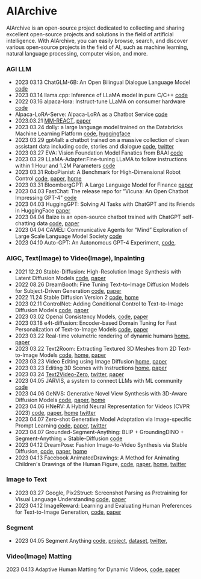 # AIArchive
AIArchive is an open-source project dedicated to collecting and sharing excellent open-source projects and solutions in the field of artificial intelligence. With AIArchive, you can easily browse, search, and discover various open-source projects in the field of AI, such as machine learning, natural language processing, computer vision, and more.

### AGI LLM

- 2023 03.13 ChatGLM-6B: An Open Bilingual Dialogue Language Model [code](https://github.com/THUDM/ChatGLM-6B)
- 2023 03.14 llama.cpp: Inference of LLaMA model in pure C/C++ [code](https://github.com/ggerganov/llama.cpp)
- 2022 03.16 alpaca-lora: Instruct-tune LLaMA on consumer hardware [code](https://github.com/tloen/alpaca-lora)
- Alpaca-LoRA-Serve: Alpaca-LoRA as a Chatbot Service [code](https://github.com/deep-diver/Alpaca-LoRA-Serve)
- 2023.03.21 [MM-REACT](https://github.com/microsoft/MM-REACT), [paper](https://arxiv.org/abs/2303.11381)
- 2023 03.24 dolly: a large language model trained on the Databricks Machine Learning Platform [code](https://github.com/databrickslabs/dolly), [huggingface](https://huggingface.co/databricks/dolly-v2-12b)
- 2023 03.29 gpt4all: a chatbot trained on a massive collection of clean assistant data including code, stories and dialogue [code](https://github.com/nomic-ai/gpt4all), [twitter](https://twitter.com/omarsar0/status/1640858425381855232)
- 2023 03.27 EVA: Vision Foundation Model Fanatics from BAAI [code](https://github.com/baaivision/EVA)
- 2023 03.29 LLaMA-Adapter:Fine-tuning LLaMA to follow instructions within 1 Hour and 1.2M Parameters [code](https://github.com/ZrrSkywalker/LLaMA-Adapter)
- 2023 03.31 RoboPianist: A Benchmark for High-Dimensional Robot Control [code](https://github.com/google-research/robopianist), [paper](https://kzakka.com/robopianist/robopianist.pdf), [home](https://kzakka.com/robopianist/)
- 2023 03.31 BloombergGPT: A Large Language Model for Finance [paper](https://arxiv.org/abs/2303.17564)
- 2023 04.03 FastChat: The release repo for "Vicuna: An Open Chatbot Impressing GPT-4" [code](https://github.com/lm-sys/FastChat)
- 2023 04.03 HuggingGPT: Solving AI Tasks with ChatGPT and its Friends in HuggingFace [paper](https://arxiv.org/abs/2303.17580)
- 2023 04.04 Baize is an open-source chatbot trained with ChatGPT self-chatting data [code](https://github.com/project-baize/baize), [paper](https://arxiv.org/abs/2304.01196)
- 2023 04.04 CAMEL: Communicative Agents for “Mind” Exploration of Large Scale Language Model Society [code](https://github.com/lightaime/camel)
- 2023 04.10 Auto-GPT: An Autonomous GPT-4 Experiment, [code](https://github.com/torantulino/auto-gpt), 



### AIGC, Text(Image) to Video(Image), Inpainting

- 2021 12.20 Stable-Diffusion: High-Resolution Image Synthesis with Latent Diffusion Models [code](https://github.com/CompVis/stable-diffusion), [paper](https://ommer-lab.com/research/latent-diffusion-models/)
- 2022 08.26 DreamBooth: Fine Tuning Text-to-Image Diffusion Models for Subject-Driven Generation [code](https://github.com/XavierXiao/Dreambooth-Stable-Diffusion), [paper](https://arxiv.org/abs/2208.12242)
- 2022 11.24 Stable Diffusion Version 2 [code](https://github.com/Stability-AI/stablediffusion), [home](https://huggingface.co/stabilityai/stable-diffusion-2-1)
- 2023 02.11 ControlNet: Adding Conditional Control to Text-to-Image Diffusion Models [code](https://github.com/lllyasviel/ControlNet), [paper](https://arxiv.org/abs/2302.05543)
- 2023 03.02 Openai Consistency Models, [code](https://github.com/openai/consistency_models), [paper](https://arxiv.org/abs/2303.01469)
- 2023 03.18 e4t-diffusion: Encoder-based Domain Tuning for Fast Personalization of Text-to-Image Models [code](https://github.com/mkshing/e4t-diffusion), [paper](https://arxiv.org/abs/2302.12228)
- 2023 03.22 Real-time volumetric rendering of dynamic humans  [home](https://real-time-humans.github.io/), [paper](https://arxiv.org/abs/2303.11898)
-  2023 03.22 Text2Room: Extracting Textured 3D Meshes from 2D Text-to-Image Models [code](https://github.com/lukasHoel/text2room), [home](https://lukashoel.github.io/text-to-room/), [paper](https://arxiv.org/abs/2303.11989)
- 2023 03.23 Video Editing using Image Diffusion [home](https://duyguceylan.github.io/pix2video.github.io/), [paper](https://arxiv.org/abs/2303.12688)
- 2023 03.23 Editing 3D Scenes with Instructions [home](https://instruct-nerf2nerf.github.io/), [paper](https://arxiv.org/abs/2303.12789)
- 2023 03.24 [Text2Video-Zero](https://github.com/Picsart-AI-Research/Text2Video-Zero), [twitter](https://twitter.com/_akhaliq/status/1639062868850266112), [paper](https://arxiv.org/abs/2303.13439)
- 2023 04.05 JARVIS, a system to connect LLMs with ML community [code](https://github.com/microsoft/JARVIS)
- 2023 04.06 GeNVS: Generative Novel View Synthesis with
3D-Aware Diffusion Models [code](https://github.com/NVlabs/genvs), [paper](https://arxiv.org/abs/2304.02602), [home](https://nvlabs.github.io/genvs/)
- 2023 04.06 HNeRV: A Hybrid Neural Representation for Videos (CVPR 2023) [code](https://github.com/haochen-rye/HNeRV), [paper](https://arxiv.org/abs/2304.02633), [home](https://haochen-rye.github.io/HNeRV/) [twitter](https://twitter.com/_akhaliq/status/1643815982283083777)
- 2023 04.07 Zero-shot Generative Model Adaptation via Image-specific Prompt Learning [code](https://github.com/Picsart-AI-Research/IPL-Zero-Shot-Generative-Model-Adaptation), [paper](https://arxiv.org/abs/2304.03119), [twitter](https://twitter.com/_akhaliq/status/1644139215007932416)
- 2023 04.07 Grounded-Segment-Anything: BLIP + GroundingDINO + Segment-Anything + Stable-Diffusion [code](https://github.com/IDEA-Research/Grounded-Segment-Anything)
- 2023 04.12 DreamPose: Fashion Image-to-Video Synthesis via Stable Diffusion, [code](https://github.com/johannakarras/DreamPose), [paper](https://arxiv.org/abs/2304.06025), [home](https://grail.cs.washington.edu/projects/dreampose/)
- 2023 04.13 Facebook AnimatedDrawings: A Method for Animating Children's Drawings of the Human Figure, [code](https://github.com/facebookresearch/AnimatedDrawings), [paper](https://arxiv.org/abs/2303.12741), [home](https://ai.facebook.com/blog/ai-dataset-animating-kids-drawings/), [twitter](https://twitter.com/MetaAI/status/1646530974879195137)



### Image to Text

- 2023 03.27 Google, Pix2Struct: Screenshot Parsing as Pretraining for Visual Language Understanding [code](https://github.com/google-research/pix2struct), [paper](https://arxiv.org/abs/2210.03347)
- 2023 04.12 ImageReward: Learning and Evaluating Human Preferences for Text-to-Image Generation, [code](https://github.com/THUDM/ImageReward), [paper](https://arxiv.org/abs/2304.05977)


### Segment
- 2023 04.05 Segment Anything [code](https://github.com/facebookresearch/segment-anything), [project](https://segment-anything.com/), [dataset](https://segment-anything.com/dataset/index.html), [twitter](https://twitter.com/MetaAI/status/1643599800414380038), 


### Video(Image) Matting

2023 04.13 Adaptive Human Matting for Dynamic Videos, [code](https://github.com/microsoft/AdaM), [paper](https://arxiv.org/abs/2304.06018)
